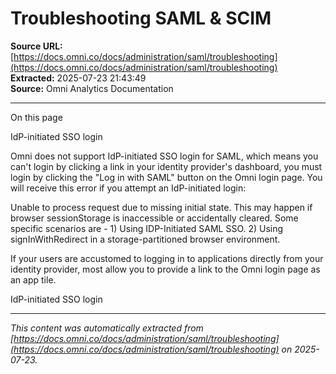 # Troubleshooting SAML & SCIM

**Source URL:** [https://docs.omni.co/docs/administration/saml/troubleshooting](https://docs.omni.co/docs/administration/saml/troubleshooting)  
**Extracted:** 2025-07-23 21:43:49  
**Source:** Omni Analytics Documentation

---

On this page

IdP-initiated SSO login

Omni does not support IdP-initiated SSO login for SAML, which means you can't login by clicking a link in your identity provider's dashboard, you must login by clicking the "Log in with SAML" button on the Omni login page. You will receive this error if you attempt an IdP-initiated login:

Unable to process request due to missing initial state. This may happen if browser sessionStorage is inaccessible or accidentally cleared. Some specific scenarios are - 1) Using IDP-Initiated SAML SSO. 2) Using signInWithRedirect in a storage-partitioned browser environment.

If your users are accustomed to logging in to applications directly from your identity provider, most allow you to provide a link to the Omni login page as an app tile.

IdP-initiated SSO login

---

*This content was automatically extracted from [https://docs.omni.co/docs/administration/saml/troubleshooting](https://docs.omni.co/docs/administration/saml/troubleshooting) on 2025-07-23.*
